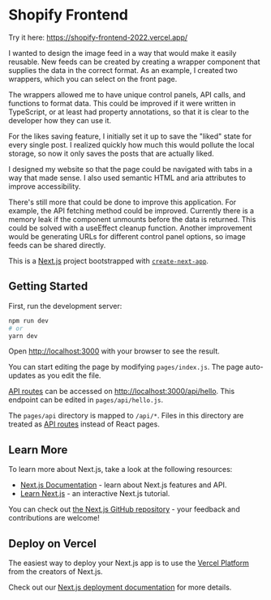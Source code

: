 # Shopify Frontend

Try it here: https://shopify-frontend-2022.vercel.app/

I wanted to design the image feed in a way that would make it easily reusable. New feeds can be created by creating a wrapper component that supplies the data in the correct format. As an example, I created two wrappers, which you can select on the front page.

The wrappers allowed me to have unique control panels, API calls, and functions to format data. This could be improved if it were written in TypeScript, or at least had property annotations, so that it is clear to the developer how they can use it.

For the likes saving feature, I initially set it up to save the "liked" state for every single post. I realized quickly how much this would pollute the local storage, so now it only saves the posts that are actually liked.

I designed my website so that the page could be navigated with tabs in a way that made sense. I also used semantic HTML and aria attributes to improve accessibility.

There's still more that could be done to improve this application.
For example, the API fetching method could be improved. Currently there is a memory leak if the component unmounts before the data is returned. This could be solved with a useEffect cleanup function.
Another improvement would be generating URLs for different control panel options, so image feeds can be shared directly. 


This is a [Next.js](https://nextjs.org/) project bootstrapped with [`create-next-app`](https://github.com/vercel/next.js/tree/canary/packages/create-next-app).

## Getting Started

First, run the development server:

```bash
npm run dev
# or
yarn dev
```

Open [http://localhost:3000](http://localhost:3000) with your browser to see the result.

You can start editing the page by modifying `pages/index.js`. The page auto-updates as you edit the file.

[API routes](https://nextjs.org/docs/api-routes/introduction) can be accessed on [http://localhost:3000/api/hello](http://localhost:3000/api/hello). This endpoint can be edited in `pages/api/hello.js`.

The `pages/api` directory is mapped to `/api/*`. Files in this directory are treated as [API routes](https://nextjs.org/docs/api-routes/introduction) instead of React pages.

## Learn More

To learn more about Next.js, take a look at the following resources:

- [Next.js Documentation](https://nextjs.org/docs) - learn about Next.js features and API.
- [Learn Next.js](https://nextjs.org/learn) - an interactive Next.js tutorial.

You can check out [the Next.js GitHub repository](https://github.com/vercel/next.js/) - your feedback and contributions are welcome!

## Deploy on Vercel

The easiest way to deploy your Next.js app is to use the [Vercel Platform](https://vercel.com/new?utm_medium=default-template&filter=next.js&utm_source=create-next-app&utm_campaign=create-next-app-readme) from the creators of Next.js.

Check out our [Next.js deployment documentation](https://nextjs.org/docs/deployment) for more details.
